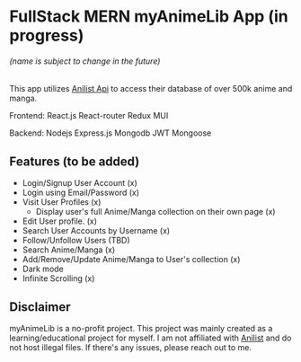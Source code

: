 # FullStack MERN myAnimeLib App (in progress)

###### (name is subject to change in the future)

This app utilizes [Anilist Api](https://github.com/AniList/ApiV2-GraphQL-Docs) to access their database of over 500k anime and manga.

Frontend:
React.js React-router Redux MUI

Backend:
Nodejs Express.js Mongodb JWT Mongoose

## Features (to be added)

- Login/Signup User Account (x)
- Login using Email/Password (x)
- Visit User Profiles (x)
  - Display user's full Anime/Manga collection on their own page (x)
- Edit User profile. (x)
- Search User Accounts by Username (x)
- Follow/Unfollow Users (TBD)
- Search Anime/Manga (x)
- Add/Remove/Update Anime/Manga to User's collection (x)
- Dark mode
- Infinite Scrolling (x)

## Disclaimer

myAnimeLib is a no-profit project. This project was mainly created as a learning/educational project for myself. I am not affiliated with [Anilist](https://anilist.co/) and do not host illegal files.
If there's any issues, please reach out to me.
